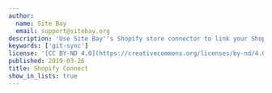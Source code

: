 ```yaml
---
author:
  name: Site Bay
  email: support@sitebay.org
description: 'Use Site Bay''s Shopify store connector to link your Shopify store to a directory on your WordPress site.'
keywords: ['git-sync']
license: '[CC BY-ND 4.0](https://creativecommons.org/licenses/by-nd/4.0)'
published: 2019-03-26
title: Shopify Connect
show_in_lists: true
---
```

